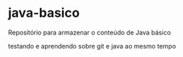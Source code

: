 # java-basico
Repositório para armazenar o conteúdo de Java básico 

testando e aprendendo sobre git e java ao mesmo tempo
